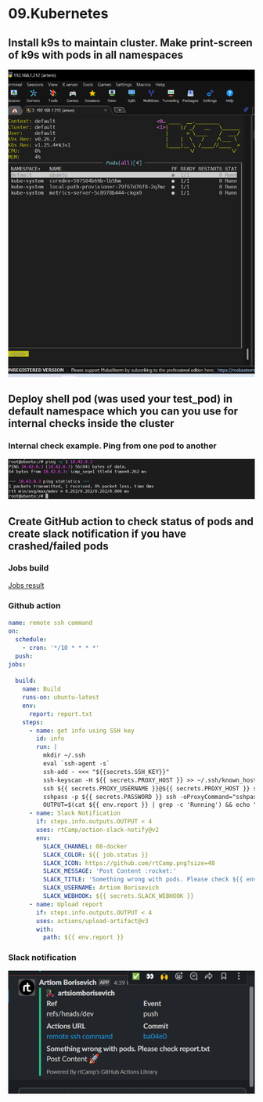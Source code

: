 # 09.Kubernetes

## Install k9s to maintain cluster. Make print-screen of k9s with pods in all namespaces
![screen](K9S.png)

## Deploy shell pod (was used your test_pod) in default namespace which you can you use for internal checks inside the cluster

### Internal check example. Ping from one pod to another

![pod](Shellpod.png)

## Create GitHub action to check status of pods and create slack notification if you have crashed/failed pods

### Jobs build

[Jobs result](https://github.com/artsiomborisevich/03.git.hosting/actions/runs/3720293432/jobs/6309670409)

### Github action

```yaml
name: remote ssh command
on:
  schedule:
    - cron: '*/10 * * * *'
  push:
jobs:

  build:
    name: Build
    runs-on: ubuntu-latest
    env:
      report: report.txt
    steps:
      - name: get info using SSH key
        id: info
        run: |
          mkdir ~/.ssh
          eval `ssh-agent -s`
          ssh-add - <<< "${{secrets.SSH_KEY}}" 
          ssh-keyscan -H ${{ secrets.PROXY_HOST }} >> ~/.ssh/known_hosts
          ssh ${{ secrets.PROXY_USERNAME }}@${{ secrets.PROXY_HOST }} ssh-keyscan ${{ secrets.HOST }} >> ~/.ssh/known_hosts
          sshpass -p ${{ secrets.PASSWORD }} ssh -oProxyCommand="sshpass ssh -W %h:%p ${{ secrets.PROXY_USERNAME }}@${{ secrets.PROXY_HOST }}" ${{ secrets.USERNAME }}@${{ secrets.HOST }} "kubectl get pods -A" >> ${{ env.report }}
          OUTPUT=$(cat ${{ env.report }} | grep -c 'Running') && echo "::set-output name=OUTPUT::$OUTPUT"
      - name: Slack Notification
        if: steps.info.outputs.OUTPUT < 4
        uses: rtCamp/action-slack-notify@v2
        env:
          SLACK_CHANNEL: 08-docker
          SLACK_COLOR: ${{ job.status }}
          SLACK_ICON: https://github.com/rtCamp.png?size=48
          SLACK_MESSAGE: 'Post Content :rocket:'
          SLACK_TITLE: 'Something wrong with pods. Please check ${{ env.report }}'
          SLACK_USERNAME: Artiom Borisevich
          SLACK_WEBHOOK: ${{ secrets.SLACK_WEBHOOK }}
      - name: Upload report
        if: steps.info.outputs.OUTPUT < 4
        uses: actions/upload-artifact@v3
        with:
          path: ${{ env.report }}
```

### Slack notification

![alert](Alert.png)

